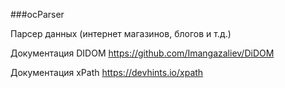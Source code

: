 ###ocParser

Парсер данных (интернет магазинов, блогов и т.д.)

Документация DIDOM https://github.com/Imangazaliev/DiDOM

Документация xPath https://devhints.io/xpath

